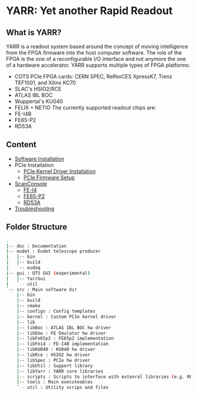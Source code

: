 # YARR: Yet another Rapid Readout

## What is YARR?
YARR is a readout system based around the concept of moving intelligence from the FPGA firmware into the host computer software. The role of the FPGA is the one of a reconfigurable I/O interface and not anymore the one of a hardware accelerator. YARR supports multiple types of FPGA platforms:

* COTS PCIe FPGA cards: CERN SPEC, RelfexCES XpressK7, Trenz TEF1001, and Xilinx KC70
* SLAC's HSIO2/RCE
* ATLAS IBL BOC
* Wuppertal's KU040
* FELIX + NETIO
The currently supported readout chips are:
* FE-I4B
* FE65-P2
* RD53A

## Content
   
* [Software Installation](install.md)
* PCIe Installation
    * [PCIe Kernel Driver Installation](kernel_driver.md)
    * [PCIe Firmware Setup](pcie.md)
* [ScanConsole](scanconsole.md)
    * [FE-I4](fei4.md)
    * [FE65-P2](fe65p2.md)
    * [RD53A](rd53a.md)
* [Troubleshooting](troubleshooting.md)


## Folder Structure
```bash
.
|-- doc : Documentation
|-- eudet : Eudet telescope producer
|   |-- bin
|   |-- build
|   `-- eudaq
|-- gui : QT5 GUI (experimental)
|   |-- YarrGui
|   `-- util
`-- src : Main software dir
    |-- bin
    |-- build
    |-- cmake
    |-- configs : Config templates
    |-- kernel : Custom PCIe kernel driver
    |-- lib
    |-- libBoc : ATLAS IBL BOC hw driver
    |-- libEmu : FE Emulator hw driver
    |-- libFe65p2 : FE65p2 implementation
    |-- libFei4 : FE-I4B implementation
    |-- libKU040 : KU040 hw driver
    |-- libRce : HSIO2 hw driver
    |-- libSpec : PCIe hw driver
    |-- libUtil : Suppert library
    |-- libYarr : YARR core libraries 
    |-- scripts : Scripts to interface with extenral libraries (e.g. ROOT)
    |-- tools : Main executeables
    `-- util : Utility scrips and files
```


